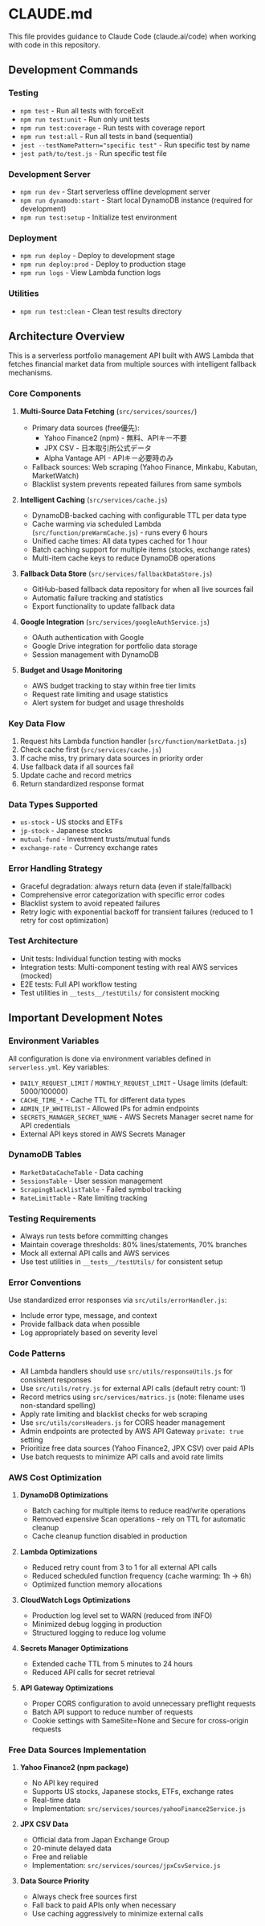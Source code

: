 # CLAUDE.md

This file provides guidance to Claude Code (claude.ai/code) when working with code in this repository.

## Development Commands

### Testing
- `npm test` - Run all tests with forceExit
- `npm run test:unit` - Run only unit tests
- `npm run test:coverage` - Run tests with coverage report
- `npm run test:all` - Run all tests in band (sequential)
- `jest --testNamePattern="specific test"` - Run specific test by name
- `jest path/to/test.js` - Run specific test file

### Development Server
- `npm run dev` - Start serverless offline development server
- `npm run dynamodb:start` - Start local DynamoDB instance (required for development)
- `npm run test:setup` - Initialize test environment

### Deployment
- `npm run deploy` - Deploy to development stage
- `npm run deploy:prod` - Deploy to production stage
- `npm run logs` - View Lambda function logs

### Utilities
- `npm run test:clean` - Clean test results directory

## Architecture Overview

This is a serverless portfolio management API built with AWS Lambda that fetches financial market data from multiple sources with intelligent fallback mechanisms.

### Core Components

1. **Multi-Source Data Fetching** (`src/services/sources/`)
   - Primary data sources (free優先):
     - Yahoo Finance2 (npm) - 無料、APIキー不要
     - JPX CSV - 日本取引所公式データ
     - Alpha Vantage API - APIキー必要時のみ
   - Fallback sources: Web scraping (Yahoo Finance, Minkabu, Kabutan, MarketWatch)
   - Blacklist system prevents repeated failures from same symbols

2. **Intelligent Caching** (`src/services/cache.js`)
   - DynamoDB-backed caching with configurable TTL per data type
   - Cache warming via scheduled Lambda (`src/function/preWarmCache.js`) - runs every 6 hours
   - Unified cache times: All data types cached for 1 hour
   - Batch caching support for multiple items (stocks, exchange rates)
   - Multi-item cache keys to reduce DynamoDB operations

3. **Fallback Data Store** (`src/services/fallbackDataStore.js`)
   - GitHub-based fallback data repository for when all live sources fail
   - Automatic failure tracking and statistics
   - Export functionality to update fallback data

4. **Google Integration** (`src/services/googleAuthService.js`)
   - OAuth authentication with Google
   - Google Drive integration for portfolio data storage
   - Session management with DynamoDB

5. **Budget and Usage Monitoring**
   - AWS budget tracking to stay within free tier limits
   - Request rate limiting and usage statistics
   - Alert system for budget and usage thresholds

### Key Data Flow

1. Request hits Lambda function handler (`src/function/marketData.js`)
2. Check cache first (`src/services/cache.js`)
3. If cache miss, try primary data sources in priority order
4. Use fallback data if all sources fail
5. Update cache and record metrics
6. Return standardized response format

### Data Types Supported
- `us-stock` - US stocks and ETFs
- `jp-stock` - Japanese stocks
- `mutual-fund` - Investment trusts/mutual funds
- `exchange-rate` - Currency exchange rates

### Error Handling Strategy
- Graceful degradation: always return data (even if stale/fallback)
- Comprehensive error categorization with specific error codes
- Blacklist system to avoid repeated failures
- Retry logic with exponential backoff for transient failures (reduced to 1 retry for cost optimization)

### Test Architecture
- Unit tests: Individual function testing with mocks
- Integration tests: Multi-component testing with real AWS services (mocked)
- E2E tests: Full API workflow testing
- Test utilities in `__tests__/testUtils/` for consistent mocking

## Important Development Notes

### Environment Variables
All configuration is done via environment variables defined in `serverless.yml`. Key variables:
- `DAILY_REQUEST_LIMIT` / `MONTHLY_REQUEST_LIMIT` - Usage limits (default: 5000/100000)
- `CACHE_TIME_*` - Cache TTL for different data types
- `ADMIN_IP_WHITELIST` - Allowed IPs for admin endpoints
- `SECRETS_MANAGER_SECRET_NAME` - AWS Secrets Manager secret name for API credentials
- External API keys stored in AWS Secrets Manager

### DynamoDB Tables
- `MarketDataCacheTable` - Data caching
- `SessionsTable` - User session management  
- `ScrapingBlacklistTable` - Failed symbol tracking
- `RateLimitTable` - Rate limiting tracking

### Testing Requirements
- Always run tests before committing changes
- Maintain coverage thresholds: 80% lines/statements, 70% branches
- Mock all external API calls and AWS services
- Use test utilities in `__tests__/testUtils/` for consistent setup

### Error Conventions
Use standardized error responses via `src/utils/errorHandler.js`:
- Include error type, message, and context
- Provide fallback data when possible
- Log appropriately based on severity level

### Code Patterns
- All Lambda handlers should use `src/utils/responseUtils.js` for consistent responses
- Use `src/utils/retry.js` for external API calls (default retry count: 1)
- Record metrics using `src/services/matrics.js` (note: filename uses non-standard spelling)
- Apply rate limiting and blacklist checks for web scraping
- Use `src/utils/corsHeaders.js` for CORS header management
- Admin endpoints are protected by AWS API Gateway `private: true` setting
- Prioritize free data sources (Yahoo Finance2, JPX CSV) over paid APIs
- Use batch requests to minimize API calls and avoid rate limits

### AWS Cost Optimization

1. **DynamoDB Optimizations**
   - Batch caching for multiple items to reduce read/write operations
   - Removed expensive Scan operations - rely on TTL for automatic cleanup
   - Cache cleanup function disabled in production

2. **Lambda Optimizations**
   - Reduced retry count from 3 to 1 for all external API calls
   - Reduced scheduled function frequency (cache warming: 1h → 6h)
   - Optimized function memory allocations

3. **CloudWatch Logs Optimizations**
   - Production log level set to WARN (reduced from INFO)
   - Minimized debug logging in production
   - Structured logging to reduce log volume

4. **Secrets Manager Optimizations**
   - Extended cache TTL from 5 minutes to 24 hours
   - Reduced API calls for secret retrieval

5. **API Gateway Optimizations**
   - Proper CORS configuration to avoid unnecessary preflight requests
   - Batch API support to reduce number of requests
   - Cookie settings with SameSite=None and Secure for cross-origin requests

### Free Data Sources Implementation

1. **Yahoo Finance2 (npm package)**
   - No API key required
   - Supports US stocks, Japanese stocks, ETFs, exchange rates
   - Real-time data
   - Implementation: `src/services/sources/yahooFinance2Service.js`

2. **JPX CSV Data**
   - Official data from Japan Exchange Group
   - 20-minute delayed data
   - Free and reliable
   - Implementation: `src/services/sources/jpxCsvService.js`

3. **Data Source Priority**
   - Always check free sources first
   - Fall back to paid APIs only when necessary
   - Use caching aggressively to minimize external calls